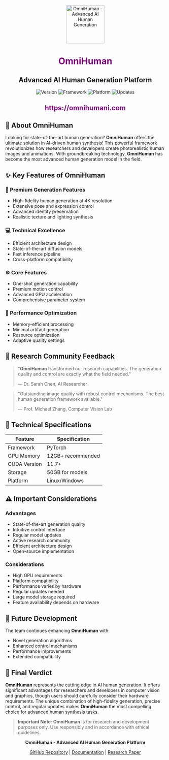 <div align="center">
  <img src="https://omnihuman.ai/logo.png" width="120"  alt="OmniHuman - Advanced AI Human Generation">
  
  # <span style="color: purple;">OmniHuman</span>
  ## Advanced AI Human Generation Platform
  
  ![Version](https://img.shields.io/badge/Version-1.0.0-purple?style=for-the-badge)
  ![Framework](https://img.shields.io/badge/Framework-PyTorch-blue?style=for-the-badge)
  ![Platform](https://img.shields.io/badge/Platform-Linux/Windows-green?style=for-the-badge)
  ![Updates](https://img.shields.io/badge/Updates-Regular-yellow?style=for-the-badge)
</div>

<div align="center">
  <h2 style="color: purple;">https://omnihumani.com
</div>

## 🎯 About OmniHuman

Looking for state-of-the-art human generation? **OmniHuman** offers the ultimate solution in AI-driven human synthesis! This powerful framework revolutionizes how researchers and developers create photorealistic human images and animations. With groundbreaking technology, **OmniHuman** has become the most advanced human generation model in the field.

## ✨ Key Features of OmniHuman

### 💎 Premium Generation Features
- High-fidelity human generation at 4K resolution
- Extensive pose and expression control
- Advanced identity preservation
- Realistic texture and lighting synthesis

### 💻 Technical Excellence
- Efficient architecture design
- State-of-the-art diffusion models
- Fast inference pipeline
- Cross-platform compatibility

### ⚙️ Core Features
- One-shot generation capability
- Premium motion control
- Advanced GPU acceleration
- Comprehensive parameter system

### 🚀 Performance Optimization
- Memory-efficient processing
- Minimal artifact generation
- Resource optimization
- Adaptive quality settings

## 💫 Research Community Feedback

> "**OmniHuman** transformed our research capabilities. The generation quality and control are exactly what the field needed."
> 
> — Dr. Sarah Chen, AI Researcher

> "Outstanding image quality with robust control mechanisms. The best human generation framework available."
>
> — Prof. Michael Zhang, Computer Vision Lab

## 📱 Technical Specifications

| Feature | Specification |
|----------------|----------------|
| Framework | PyTorch |
| GPU Memory | 12GB+ recommended |
| CUDA Version | 11.7+ |
| Storage | 50GB for models |
| Platform | Linux/Windows |

## ⚠️ Important Considerations

### Advantages
- State-of-the-art generation quality
- Intuitive control interface
- Regular model updates
- Active research community
- Efficient architecture design
- Open-source implementation

### Considerations
- High GPU requirements
- Platform compatibility
- Performance varies by hardware
- Regular updates needed
- Large model storage required
- Feature availability depends on hardware

## 🔮 Future Development

The team continues enhancing **OmniHuman** with:
- Novel generation algorithms
- Enhanced control mechanisms
- Performance improvements
- Extended compatibility

## 📝 Final Verdict

**OmniHuman** represents the cutting edge in AI human generation. It offers significant advantages for researchers and developers in computer vision and graphics, though users should carefully consider their hardware requirements. The unique combination of high-fidelity generation, precise control, and regular updates makes **OmniHuman** the most compelling choice for advanced human synthesis tasks.

> **Important Note**: **OmniHuman** is for research and development purposes only. Use responsibly and in accordance with ethical guidelines.

<div align="center">
  
  **OmniHuman - Advanced AI Human Generation Platform**
  
  [GitHub Repository](https://github.com/OpenHuman/omnihuman) | [Documentation](https://omnihuman.readthedocs.io) | [Research Paper](https://arxiv.org/abs/omnihuman)
  
</div>
